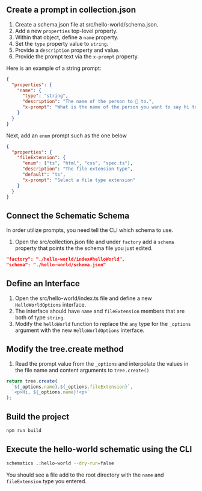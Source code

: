 ## Create a prompt in collection.json

1. Create a schema.json file at src/hello-world/schema.json.
2. Add a new `properties` top-level property.
3. Within that object, define a `name` property.
4. Set the `type` property value to `string`.
5. Provide a `description` property and value.
6. Provide the prompt text via the `x-prompt` property.

Here is an example of a string prompt:

```json
{
  "properties": {
    "name": {
      "type": "string",
      "description": "The name of the person to 👋 to.",
      "x-prompt": "What is the name of the person you want to say hi to?"
    }
  }
}
```

Next, add an `enum` prompt such as the one below

```json
{
  "properties": {
    "fileExtension": {
      "enum": ["ts", "html", "css", "spec.ts"],
      "description": "The file extension type",
      "default": "ts",
      "x-prompt": "Select a file type extension"
    }
  }
}
```

## Connect the Schematic Schema

In order utilize prompts, you need tell the CLI which schema to use.

1. Open the src/collection.json file and under `factory` add a `schema` property that points the the schema file you just edited.

```json
"factory": "./hello-world/index#helloWorld",
"schema": "./hello-world/schema.json"
```

## Define an Interface

1. Open the src/hello-world/index.ts file and define a new `HelloWorldOptions` interface.
1. The interface should have `name` and `fileExtension` members that are both of type `string`.
1. Modify the `helloWorld` function to replace the `any` type for the `_options` argument with the new `HelloWorldOptions` interface.

## Modify the tree.create method

1. Read the prompt value from the `_options` and interpolate the values in the file name and content arguments to `tree.create()`

```ts
return tree.create(
  `${_options.name}.${_options.fileExtension}`,
  `<p>Hi, ${_options.name}!<p>`
);
```

## Build the project

```bash
npm run build
```

## Execute the hello-world schematic using the CLI

```bash
schematics .:hello-world --dry-run=false
```

You should see a file add to the root directory with the `name` and `fileExtension` type you entered.

